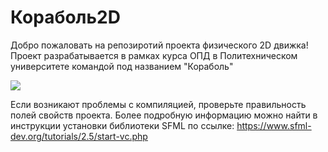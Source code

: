 # Кораболь2D

Добро пожаловать на репозиротий проекта физического 2D движка! Проект разрабатывается в рамках курса ОПД в Политехническом университете командой под названием "Кораболь"

![](https://i.imgur.com/5t9ghjR.png)

Если возникают проблемы с компиляцией, проверьте правильность полей свойств проекта. Более подробную информацию можно найти в инструкции установки библиотеки SFML по ссылке: https://www.sfml-dev.org/tutorials/2.5/start-vc.php
